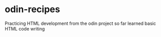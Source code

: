 # odin-recipes

Practicing HTML development from the odin project
so far learned basic HTML code writing
